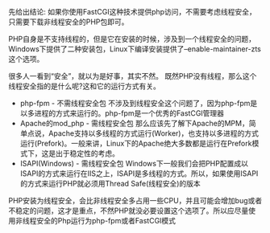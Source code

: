 先给出结论: 如果你使用FastCGI这种技术提供php访问，不需要考虑线程安全，只需要下载非线程安全的PHP包即可。

PHP自身是不支持线程的，但是它在安装的时候，涉及到一个线程安全的问题，Windows下提供了二种安装包，Linux下编译安装提供了–enable-maintainer-zts这个选项。

很多人一看到“安全”，就以为是好事，其实不然。 既然PHP没有线程，那么这个线程安全指的是什么呢?这和它的运行方式有关。

- php-fpm - 不需线程安全包 不涉及到线程安全这个问题了，因为php-fpm是以多进程的方式来运行的。php-fpm是一个优秀的FastCGI管理器
- Apache的mod_php - 需线程安全包 那么应该先了解下Apache的MPM，简单点说，Apache支持以多线程的方式运行(Worker)，也支持以多进程的方式运行(Prefork)。一般来讲，Linux下的Apache绝大多数都是运行在Prefork模式下，这是出于稳定性的考虑。
- ISAPI(Windows) - 需线程安全包 Windows下一般我们会把PHP配置成以ISAPI的方式来运行在IIS之上，ISAPI是多线程的方式。所以，如果使用ISAPI的方式来运行PHP就必须用Thread Safe(线程安全)的版本

PHP安装为线程安全，会比非线程安全多占用一些CPU，并且可能会增加bug或者不稳定的问题，这才是重点，不然PHP就没必要设置这个选项了。所以应尽量使用非线程安全的Php运行为php-fpm或者FastCGI模式